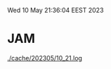 Wed 10 May 21:36:04 EEST 2023
# JAM
<a href='./cache/202305/10_21.log'>./cache/202305/10_21.log</a>
